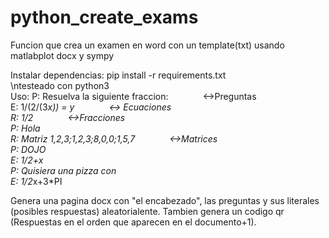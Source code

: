# python_create_exams
Funcion que crea un examen en word con un template(txt) usando matlabplot docx y sympy

Instalar dependencias:
pip install -r requirements.txt
<br/>
\ntesteado con python3
<br/>
Uso:
P: Resuelva la siguiente fraccion: &nbsp;&nbsp;&nbsp;&nbsp;&nbsp;&nbsp;&nbsp;&nbsp;&nbsp;&nbsp;&nbsp;&nbsp;&#09;&#09;<->Preguntas
<br/>
E: 1/(2/(3*x)) = y    &nbsp;&nbsp;&nbsp;&nbsp;&nbsp;&nbsp;&nbsp;&nbsp;&nbsp;&nbsp;&nbsp;&nbsp;                        <-> Ecuaciones
<br/>
R: 1/2            &nbsp;&nbsp;&nbsp;&nbsp;&nbsp;&nbsp;&nbsp;&nbsp;&nbsp;&nbsp;&nbsp;&nbsp;                            <->Fracciones
<br/>
P: Hola
<br/>
R: Matriz 1,2,3;1,2,3;8,0,0;1,5,7   &nbsp;&nbsp;&nbsp;&nbsp;&nbsp;&nbsp;&nbsp;&nbsp;&nbsp;&nbsp;&nbsp;&nbsp;          <->Matrices
<br/>
P: DOJO
<br/>
E: 1/2+x
<br/>
P: Quisiera una pizza con 
<br/>
E: 1/2*x+3*PI

Genera una pagina docx con "el encabezado", las preguntas y sus literales (posibles respuestas) aleatorialente. Tambien genera un codigo qr (Respuestas en el orden que aparecen en el documento+1).
